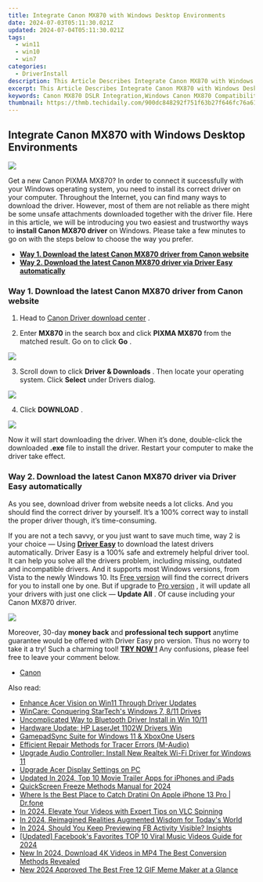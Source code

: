 ```yaml
---
title: Integrate Canon MX870 with Windows Desktop Environments
date: 2024-07-03T05:11:30.021Z
updated: 2024-07-04T05:11:30.021Z
tags:
  - win11
  - win10
  - win7
categories:
  - DriverInstall
description: This Article Describes Integrate Canon MX870 with Windows Desktop Environments
excerpt: This Article Describes Integrate Canon MX870 with Windows Desktop Environments
keywords: Canon MX870 DSLR Integration,Windows Canon MX870 Compatibility,Canon MX870 DSLR to Desktop Connection,Windows Integration Software for Canon MX870,Canon MX870 Windows Desktop Applications,Windows Interface for Canon MX870 Photos,Canon MX870 USB Transfer to Windows Desktop
thumbnail: https://thmb.techidaily.com/900dc848292f751f63b27f646fc76a619bc7384a4aedd9106177497020dbae72.jpg
---
```


## Integrate Canon MX870 with Windows Desktop Environments

![](https://images.drivereasy.com/wp-content/uploads/2017/05/1-5.jpg)

 Get a new Canon PIXMA MX870? In order to connect it successfully with your Windows operating system, you need to install its correct driver on your computer. Throughout the Internet, you can find many ways to download the driver. However, most of them are not reliable as there might be some unsafe attachments downloaded together with the driver file. Here in this article, we will be introducing you two easiest and trustworthy ways to **install Canon MX870 driver** on Windows. Please take a few minutes to go on with the steps below to choose the way you prefer.

* [**Way 1. Download the latest Canon MX870 driver from Canon website**](#Way1)
* [**Way 2. Download the latest Canon MX870 driver via Driver Easy automatically**](#Way2)

### **Way 1\. Download the latest Canon MX870 driver from Canon website**

 1) Head to [Canon Driver download center](https://www.usa.canon.com/internet/portal/us/home/support?tab=drivers) .

 2) Enter **MX870**  in the search box and click **PIXMA MX870** from the matched result. Go on to click **Go** .

![](https://images.drivereasy.com/wp-content/uploads/2017/05/3-4.jpg)

 3) Scroll down to click **Driver & Downloads** . Then locate your operating system. Click **Select**  under Drivers dialog.

![](https://images.drivereasy.com/wp-content/uploads/2017/05/4-5.jpg)

 4) Click **DOWNLOAD** .

![](https://images.drivereasy.com/wp-content/uploads/2017/05/5-4.jpg)

 Now it will start downloading the driver. When it’s done, double-click the downloaded **.exe**  file to install the driver. Restart your computer to make the driver take effect.

### Way 2\. Download the latest Canon MX870 driver via Driver Easy automatically

 As you see, download driver from website needs a lot clicks. And you should find the correct driver by yourself. It’s a 100% correct way to install the proper driver though, it’s time-consuming.

 If you are not a tech savvy, or you just want to save much time, way 2 is your choice — Using **[Driver Easy](https://tools.techidaily.com/drivereasy/download/)**  to download the latest drivers automatically. Driver Easy is a 100% safe and extremely helpful driver tool. It can help you solve all the drivers problem, including missing, outdated and incompatible drivers. And it supports most Windows versions, from Vista to the newly Windows 10\. Its [Free version](https://tools.techidaily.com/drivereasy/download/) will find the correct drivers for you to install one by one. But if upgrade to [Pro version](https://tools.techidaily.com/drivereasy/download/) , it will update all your drivers with just one click — **Update All** . Of cause including your Canon MX870 driver.

![](https://images.drivereasy.com/wp-content/uploads/2017/05/6-4.jpg)

 Moreover, 30-day **money back** and **professional tech support** anytime guarantee would be offered with Driver Easy pro version. Thus no worry to take it a try! Such a charming tool! **[TRY NOW !](https://tools.techidaily.com/drivereasy/download/)**  Any confusions, please feel free to leave your comment below.

* [Canon](https://tools.techidaily.com/drivereasy/download/)

<ins class="adsbygoogle"
     style="display:block"
     data-ad-format="autorelaxed"
     data-ad-client="ca-pub-7571918770474297"
     data-ad-slot="1223367746"></ins>



<ins class="adsbygoogle"
     style="display:block"
     data-ad-client="ca-pub-7571918770474297"
     data-ad-slot="8358498916"
     data-ad-format="auto"
     data-full-width-responsive="true"></ins>

<span class="atpl-alsoreadstyle">Also read:</span>
<div><ul>
<li><a href="https://driver-install.techidaily.com/enhance-acer-vision-on-win11-through-driver-updates/"><u>Enhance Acer Vision on Win11 Through Driver Updates</u></a></li>
<li><a href="https://driver-install.techidaily.com/wincare-conquering-startechs-windows-7-811-drives/"><u>WinCare: Conquering StarTech's Windows 7, 8/11 Drives</u></a></li>
<li><a href="https://driver-install.techidaily.com/uncomplicated-way-to-bluetooth-driver-install-in-win-1011/"><u>Uncomplicated Way to Bluetooth Driver Install in Win 10/11</u></a></li>
<li><a href="https://driver-install.techidaily.com/hardware-update-hp-laserjet-1102w-drivers-win/"><u>Hardware Update: HP LaserJet 1102W Drivers Win</u></a></li>
<li><a href="https://driver-install.techidaily.com/gamepadsync-suite-for-windows-11-and-xboxone-users/"><u>GamepadSync Suite for Windows 11 & XboxOne Users</u></a></li>
<li><a href="https://driver-install.techidaily.com/efficient-repair-methods-for-tracer-errors-m-audio/"><u>Efficient Repair Methods for Tracer Errors (M-Audio)</u></a></li>
<li><a href="https://driver-install.techidaily.com/upgrade-audio-controller-install-new-realtek-wi-fi-driver-for-windows-11/"><u>Upgrade Audio Controller: Install New Realtek Wi-Fi Driver for Windows 11</u></a></li>
<li><a href="https://driver-install.techidaily.com/upgrade-acer-display-settings-on-pc/"><u>Upgrade Acer Display Settings on PC</u></a></li>
<li><a href="https://video-creation-software.techidaily.com/updated-in-2024-top-10-movie-trailer-apps-for-iphones-and-ipads/"><u>Updated In 2024, Top 10 Movie Trailer Apps for iPhones and iPads</u></a></li>
<li><a href="https://screen-recording.techidaily.com/quickscreen-freeze-methods-manual-for-2024/"><u>QuickScreen Freeze Methods Manual for 2024</u></a></li>
<li><a href="https://ios-pokemon-go.techidaily.com/where-is-the-best-place-to-catch-dratini-on-apple-iphone-13-pro-drfone-by-drfone-virtual-ios/"><u>Where Is the Best Place to Catch Dratini On Apple iPhone 13 Pro | Dr.fone</u></a></li>
<li><a href="https://screen-capture.techidaily.com/in-2024-elevate-your-videos-with-expert-tips-on-vlc-spinning/"><u>In 2024, Elevate Your Videos with Expert Tips on VLC Spinning</u></a></li>
<li><a href="https://extra-skills.techidaily.com/in-2024-reimagined-realities-augmented-wisdom-for-todays-world/"><u>In 2024, Reimagined Realities  Augmented Wisdom for Today's World</u></a></li>
<li><a href="https://extra-guidance.techidaily.com/in-2024-should-you-keep-previewing-fb-activity-visible-insights/"><u>In 2024, Should You Keep Previewing FB Activity Visible? Insights</u></a></li>
<li><a href="https://facebook-video-content.techidaily.com/updated-facebooks-favorites-top-10-viral-music-videos-guide-for-2024/"><u>[Updated] Facebook's Favorites  TOP 10 Viral Music Videos Guide for 2024</u></a></li>
<li><a href="https://video-creation-software.techidaily.com/new-in-2024-download-4k-videos-in-mp4-the-best-conversion-methods-revealed/"><u>New In 2024, Download 4K Videos in MP4 The Best Conversion Methods Revealed</u></a></li>
<li><a href="https://animation-videos.techidaily.com/new-2024-approved-the-best-free-12-gif-meme-maker-at-a-glance/"><u>New 2024 Approved The Best Free 12 GIF Meme Maker at a Glance</u></a></li>
</ul></div>
